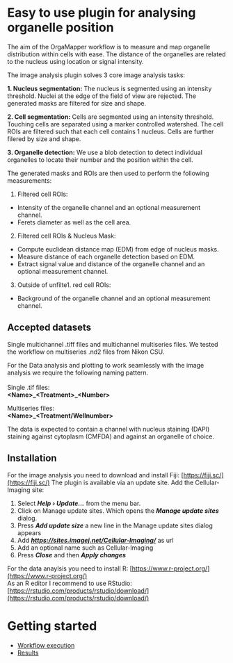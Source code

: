 # Easy to use plugin for analysing organelle position

The aim of the OrgaMapper workflow is to measure and map organelle distribution within cells with ease.
The distance of the organelles are related to the nucleus using location or signal intensity.

The image analysis plugin solves 3 core image analysis tasks:

**1. Nucleus segmentation:** The nucleus is segmented using an intensity threshold.
Nuclei at the edge of the field of view are rejected.
The generated masks are filtered for size and shape.

**2. Cell segmentation:** Cells are segmented using an intensity threshold.
Touching cells are separated using a marker controlled watershed.
The cell ROIs are filtered such that each cell contains 1 nucleus.
Cells are further filered by size and shape.

**3. Organelle detection:** We use a blob detection to detect individual organelles to locate their number and the position within the cell.

The generated masks and ROIs are then used to perform the following measurements:

1. Filtered cell ROIs:
  - Intensity of the organelle channel and an optional measurement channel.
  - Ferets diameter as well as the cell area.

2. Filtered cell ROIs & Nucleus Mask:
  - Compute euclidean distance map (EDM) from edge of nucleus masks.
  - Measure distance of each organelle detection based on EDM.
  - Extract signal value and distance of the organelle channel and an optional measurement channel.

3. Outside of unfilte1. red cell ROIs:
  - Background of the organelle channel and an optional measurement channel.

## Accepted datasets

Single multichannel .tiff files and multichannel multiseries files. We tested the workflow on multiseries .nd2 files from Nikon CSU.

For the Data analysis and plotting to work seamlessly with the image analysis we require the following naming pattern.<br>
<br>
Single .tif files:<br>
**\<Name\>\_\<Treatment\>\_\<Number\>**

Multiseries files:<br>
**\<Name\>\_\<Treatment/Wellnumber\>**

The data is expected to contain a channel with nucleus staining (DAPI) staining against cytoplasm (CMFDA) and against an organelle of choice.

## Installation

For the image analysis you need to download and install Fiji: [https://fiji.sc/](https://fiji.sc/)
The plugin is available via an update site. Add the Cellular-Imaging site:

1. Select **_Help  › Update...</strong>_** from the menu bar.
2. Click on Manage update sites. Which opens the **_Manage update sites_** dialog.
3. Press **_Add update size_** a new line in the Manage update sites dialog appears
4. Add **_https://sites.imagej.net/Cellular-Imaging/_** as url
5. Add an optional name such as Cellular-Imaging
6. Press **_Close_** and then **_Apply changes_**

For the data anaylsis you need to install R: [https://www.r-project.org/](https://www.r-project.org/)<br>
As an R editor I recommend to use RStudio: [https://rstudio.com/products/rstudio/download/](https://rstudio.com/products/rstudio/download/)


# Getting started

- [Workflow execution](pages/workflow.html)
- [Results](pages/results.html)
